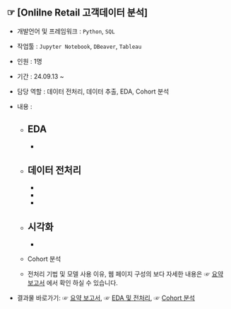 ## ☞ [Onlilne Retail 고객데이터 분석]
- 개발언어 및 프레임워크 : `Python`, `SQL`
- 작업툴 : `Jupyter Notebook`, `DBeaver`, `Tableau`
- 인원 : 1명
- 기간 : 24.09.13 ~ 
- 담당 역할 : 데이터 전처리, 데이터 추출, EDA, Cohort 분석
- 내용 :
  - EDA
    - 
    - 
  - 데이터 전처리
    - 
      - 
      - 
      - 
  - 시각화
    - 
    - 
  - Cohort 분석

      
  - 전처리 기법 및 모델 사용 이유, 웹 페이지 구성의 보다 자세한 내용은 ☞ [요약 보고서]() 에서 확인 하실 수 있습니다.
  
- 결과물 바로가기: ☞ [요약 보고서](), ☞ [EDA 및 전처리](https://github.com/jjhwk/Online-Retail/blob/main/Online%20Retail/EDA.ipynb),
          ☞ [Cohort 분석](https://github.com/jjhwk/Online-Retail/blob/main/Online%20Retail/Cohort.ipynb)
